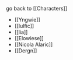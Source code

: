 go back to [[Characters]]

- [[Yngwie]]
- [[Iulfic]]
- [[lia]]
- [[Elowiese]]
- [[Nicola Alaric]]
- [[Dergn]]